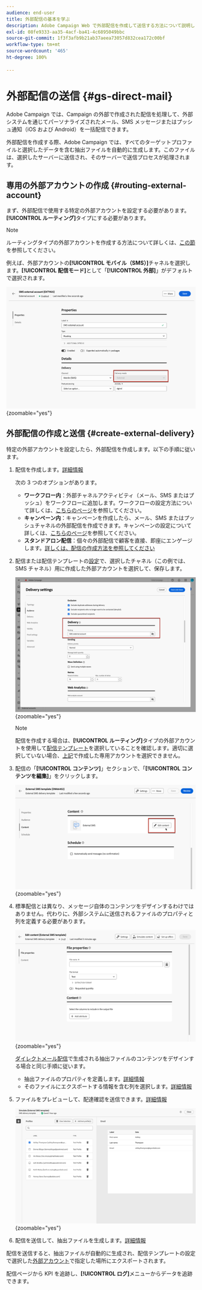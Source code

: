 ```yaml
---
audience: end-user
title: 外部配信の基本を学ぶ
description: Adobe Campaign Web で外部配信を作成して送信する方法について説明します
exl-id: 08fe9333-aa35-4acf-ba41-4c6895049bbc
source-git-commit: 1f3f3afb9b21ab37aeea73057d832cea172c00bf
workflow-type: tm+mt
source-wordcount: '465'
ht-degree: 100%

---
```


# 外部配信の送信 {#gs-direct-mail}


Adobe Campaign では、Campaign の外部で作成された配信を処理して、外部システムを通じてパーソナライズされたメール、SMS メッセージまたはプッシュ通知（iOS および Android）を一括配信できます。

<!--The supported channels are Email, Mobile (SMS), and Push (iOs and Android).-->

外部配信を作成する際、Adobe Campaign では、すべてのターゲットプロファイルと選択したデータを含む抽出ファイルを自動的に生成します。このファイルは、選択したサーバーに送信され、そのサーバーで送信プロセスが処理されます。

## 専用の外部アカウントの作成 {#routing-external-account}

まず、外部配信で使用する特定の外部アカウントを設定する必要があります。**[!UICONTROL ルーティング]**&#x200B;タイプにする必要があります。

>[!NOTE]
>
>ルーティングタイプの外部アカウントを作成する方法について詳しくは、[この節](../administration/external-account.md#routing)を参照してください。

例えば、外部アカウントの&#x200B;**[!UICONTROL モバイル（SMS）]**&#x200B;チャネルを選択します。**[!UICONTROL 配信モード]**&#x200B;として「**[!UICONTROL 外部]**」がデフォルトで選択されます。

![](../administration/assets/external-account-delivery-mode.png){zoomable="yes"}

## 外部配信の作成と送信 {#create-external-delivery}

特定の外部アカウントを設定したら、外部配信を作成します。以下の手順に従います。

1. 配信を作成します。[詳細情報](create-deliveries.md)

   次の 3 つのオプションがあります。

   * **ワークフロー内**：外部チャネルアクティビティ（メール、SMS またはプッシュ）をワークフローに追加します。ワークフローの設定方法について詳しくは、[こちらのページ](../workflows/gs-workflow-creation.md)を参照してください。
   * **キャンペーン内**：キャンペーンを作成したら、メール、SMS またはプッシュチャネルの外部配信を作成できます。キャンペーンの設定について詳しくは、[こちらのページ](../campaigns/gs-campaigns.md)を参照してください。
   * **スタンドアロン配信**：個々の外部配信で顧客を直接、即座にエンゲージします。[詳しくは、配信の作成方法を参照してください](../msg/gs-deliveries.md)

1. 配信または配信テンプレートの[設定](../advanced-settings/delivery-settings.md)で、選択したチャネル（この例では、SMS チャネル）用に作成した外部アカウントを選択して、保存します。

   ![](assets/external-delivery-routing.png){zoomable="yes"}

   >[!NOTE]
   >
   >配信を作成する場合は、**[!UICONTROL ルーティング]**&#x200B;タイプの外部アカウントを使用して[配信テンプレート](delivery-template.md)を選択していることを確認します。適切に選択していない場合、[上記](#routing-external-account)で作成した専用アカウントを選択できません。

1. 配信の「**[!UICONTROL コンテンツ]**」セクションで、「**[!UICONTROL コンテンツを編集]**」をクリックします。

   ![](assets/external-delivery-edit-content.png){zoomable="yes"}

1. 標準配信とは異なり、メッセージ自体のコンテンツをデザインするわけではありません。代わりに、外部システムに送信されるファイルのプロパティと列を定義する必要があります。

   ![](assets/external-delivery-file-properties.png){zoomable="yes"}

   [ダイレクトメール配信](../direct-mail/content-direct-mail.md)で生成される抽出ファイルのコンテンツをデザインする場合と同じ手順に従います。

   * 抽出ファイルのプロパティを定義します。[詳細情報](../direct-mail/content-direct-mail.md#properties)
   * そのファイルにエクスポートする情報を含む列を選択します。[詳細情報](../direct-mail/content-direct-mail.md#content)

1. ファイルをプレビューして、配達確認<!--not in UI right now - to check-->を送信できます。[詳細情報](../direct-mail/send-direct-mail.md#preview-dm)

   ![](assets/external-delivery-simulate.png){zoomable="yes"}

1. 配信を送信して、抽出ファイルを生成します。[詳細情報](../direct-mail/send-direct-mail.md#send-dm)

配信を送信すると、抽出ファイルが自動的に生成され、配信テンプレートの設定で選択した[外部アカウント](../administration/external-account.md#create-ext-account)で指定した場所にエクスポートされます。

配信ページから KPI を追跡し、**[!UICONTROL ログ]**&#x200B;メニューからデータを追跡できます。
